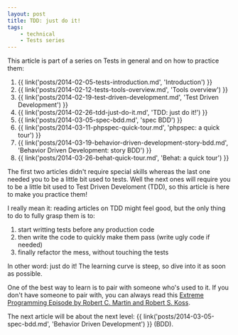 ```yaml
---
layout: post
title: TDD: just do it!
tags:
    - technical
    - Tests series
---
```


This article is part of a series on Tests in general and on how to practice
them:

1. {{ link('posts/2014-02-05-tests-introduction.md', 'Introduction') }}
2. {{ link('posts/2014-02-12-tests-tools-overview.md', 'Tools overview') }}
3. {{ link('posts/2014-02-19-test-driven-development.md', 'Test Driven Development') }}
4. {{ link('posts/2014-02-26-tdd-just-do-it.md', 'TDD: just do it!') }}
5. {{ link('posts/2014-03-05-spec-bdd.md', 'spec BDD') }}
6. {{ link('posts/2014-03-11-phpspec-quick-tour.md', 'phpspec: a quick tour') }}
7. {{ link('posts/2014-03-19-behavior-driven-development-story-bdd.md', 'Behavior Driven Development: story BDD') }}
8. {{ link('posts/2014-03-26-behat-quick-tour.md', 'Behat: a quick tour') }}

The first two articles didn't require special skills whereas the last one needed
you to be a little bit used to tests. Well the next ones will require you to be
a little bit used to Test Driven Develoment (TDD), so this article is here to
make you practice them!

I really mean it: reading articles on TDD might feel good, but the only thing to
do to fully grasp them is to:

1. start writting tests before any production code
2. then write the code to quickly make them pass (write ugly code if needed)
3. finally refactor the mess, without touching the tests

In other word: just do it! The learning curve is steep, so dive into it as soon
as possible.

One of the best way to learn is to pair with someone who's used to it. If you
don't have someone to pair with, you can always read this
[Extreme Programming Episode by Robert C. Martin and Robert S. Koss](http://www.objectmentor.com/resources/articles/xpepisode.htm).

The next article will be about the next level:
{{ link('posts/2014-03-05-spec-bdd.md', 'Behavior Driven Development') }} (BDD).
